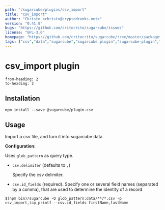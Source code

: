 ```yaml
---
path: "/sugarcube/plugins/csv_import"
title: "csv_import"
author: "Christo <christo@cryptodrunks.net>"
version: "0.41.0"
bugs: "https://github.com/critocrito/sugarcube/issues"
license: "GPL-3.0"
homepage: "https://github.com/critocrito/sugarcube/tree/master/packages/plugin-csv#readme"
tags: ["csv","data","sugarcube","sugarcube plugin","sugarcube-plugin","transformation"]
---
```

# csv_import plugin

```toc
from-heading: 2
to-heading: 2
```

## Installation

```shell
npm install --save @sugarcube/plugin-csv
```


## Usage

Import a csv file, and turn it into sugarcube data.

**Configuration**:

Uses `glob_pattern` as query type.

-   `csv.delimiter` (defaults to `,`)

    Specify the csv delimiter.

-   `csv.id_fields` (required). Specify one or several field names (separated by
    a comma), that are used to determine the identity of a record

```shell
$(npm bin)/sugarcube -Q glob_pattern:data/**/*.csv -p csv_import,tap_printf --csv.id_fields firstName,lastName
```
